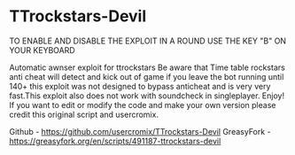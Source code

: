 # TTrockstars-Devil
TO ENABLE AND DISABLE THE EXPLOIT IN A ROUND USE THE KEY "B" ON YOUR KEYBOARD

Automatic awnser exploit for ttrockstars Be aware that Time table rockstars anti cheat will detect and kick out of game if you leave the bot running until 140+ this exploit was not designed to bypass anticheat and is very very fast.This exploit also does not work with soundcheck in singleplayer. Enjoy!
If you want to edit or modify the code and make your own version please credit this original script and usercromix.

Github - https://github.com/usercromix/TTrockstars-Devil
GreasyFork - https://greasyfork.org/en/scripts/491187-ttrockstars-devil
